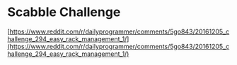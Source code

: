 # Scabble Challenge
[https://www.reddit.com/r/dailyprogrammer/comments/5go843/20161205_challenge_294_easy_rack_management_1/](https://www.reddit.com/r/dailyprogrammer/comments/5go843/20161205_challenge_294_easy_rack_management_1/)